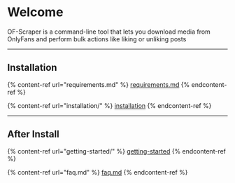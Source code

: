 # Welcome

OF-Scraper is a command-line tool that lets you download media from OnlyFans and perform bulk actions like liking or unliking posts

***

## Installation&#x20;

{% content-ref url="requirements.md" %}
[requirements.md](requirements.md)
{% endcontent-ref %}

{% content-ref url="installation/" %}
[installation](installation/)
{% endcontent-ref %}



***

## After Install

{% content-ref url="getting-started/" %}
[getting-started](getting-started/)
{% endcontent-ref %}

{% content-ref url="faq.md" %}
[faq.md](faq.md)
{% endcontent-ref %}
